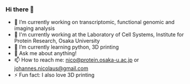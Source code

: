 ### Hi there 👋

<!--
**johannesnicolaus/johannesnicolaus** is a ✨ _special_ ✨ repository because its `README.md` (this file) appears on your GitHub profile.
-->

- 🔭 I’m currently working on transcriptomic, functional genomic and imaging analysis
- 🏫 I'm currently working at the Laboratory of Cell Systems, Institute for Protein Research, Osaka University
- 🌱 I’m currently learning python, 3D printing
- 💬 Ask me about anything!
- 📫 How to reach me: nico@protein.osaka-u.ac.jp or johannes.nicolaus@gmail.com
- ⚡ Fun fact: I also love 3D printing

